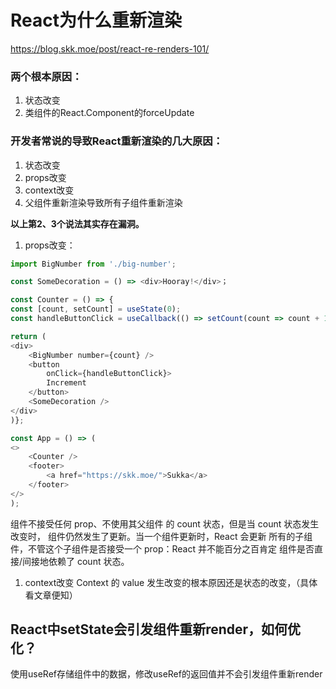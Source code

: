 # React为什么重新渲染
https://blog.skk.moe/post/react-re-renders-101/

### 两个根本原因：
1. 状态改变
2. 类组件的React.Component的forceUpdate

### 开发者常说的导致React重新渲染的几大原因：
1. 状态改变
2. props改变
3. context改变
4. 父组件重新渲染导致所有子组件重新渲染

**以上第2、3个说法其实存在漏洞。**
1. props改变：

```js
import BigNumber from './big-number'; 

const SomeDecoration = () => <div>Hooray!</div>； 

const Counter = () => { 
const [count, setCount] = useState(0); 
const handleButtonClick = useCallback(() => setCount(count => count + 1), []); 

return (
<div> 
    <BigNumber number={count} /> 
    <button 
        onClick={handleButtonClick}>
        Increment
    </button> 
    <SomeDecoration /> 
</div> 
)}; 

const App = () => ( 
<> 
    <Counter />
    <footer> 
        <a href="https://skk.moe/">Sukka</a> 
    </footer> 
</> 
);
```
组件不接受任何 prop、不使用其父组件 的 count 状态，但是当 count 状态发生改变时， 组件仍然发生了更新。当一个组件更新时，React 会更新 所有的子组件，不管这个子组件是否接受一个 prop：React 并不能百分之百肯定 组件是否直接/间接地依赖了 count 状态。

1. context改变
Context 的 value 发生改变的根本原因还是状态的改变，（具体看文章便知）

## React中setState会引发组件重新render，如何优化？
使用useRef存储组件中的数据，修改useRef的返回值并不会引发组件重新render
